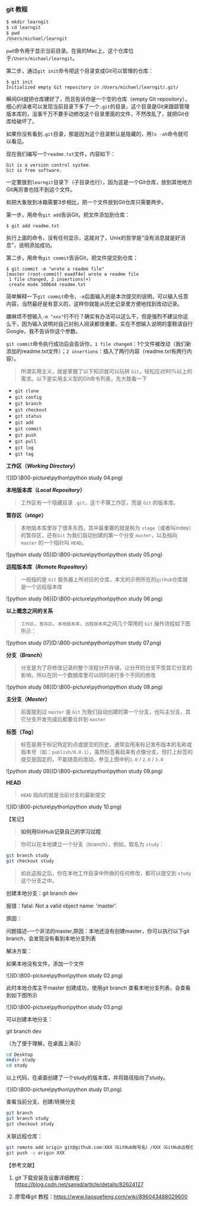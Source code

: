 
### git 教程



```bash
$ mkdir learngit
$ cd learngit
$ pwd
/Users/michael/learngit
```

`pwd`命令用于显示当前目录。在我的Mac上，这个仓库位于`/Users/michael/learngit`。



第二步，通过`git init`命令把这个目录变成Git可以管理的仓库：

```
$ git init
Initialized empty Git repository in /Users/michael/learngit/.git/
```

瞬间Git就把仓库建好了，而且告诉你是一个空的仓库（empty Git repository），细心的读者可以发现当前目录下多了一个`.git`的目录，这个目录是Git来跟踪管理版本库的，没事千万不要手动修改这个目录里面的文件，不然改乱了，就把Git仓库给破坏了。

如果你没有看到`.git`目录，那是因为这个目录默认是隐藏的，用`ls -ah`命令就可以看见。



现在我们编写一个`readme.txt`文件，内容如下：

```
Git is a version control system.
Git is free software.
```

一定要放到`learngit`目录下（子目录也行），因为这是一个Git仓库，放到其他地方Git再厉害也找不到这个文件。

和把大象放到冰箱需要3步相比，把一个文件放到Git仓库只需要两步。

第一步，用命令`git add`告诉Git，把文件添加到仓库：

```
$ git add readme.txt
```

执行上面的命令，没有任何显示，这就对了，Unix的哲学是“没有消息就是好消息”，说明添加成功。

第二步，用命令`git commit`告诉Git，把文件提交到仓库：

```
$ git commit -m "wrote a readme file"
[master (root-commit) eaadf4e] wrote a readme file
 1 file changed, 2 insertions(+)
 create mode 100644 readme.txt
```

简单解释一下`git commit`命令，`-m`后面输入的是本次提交的说明，可以输入任意内容，当然最好是有意义的，这样你就能从历史记录里方便地找到改动记录。

嫌麻烦不想输入`-m "xxx"`行不行？确实有办法可以这么干，但是强烈不建议你这么干，因为输入说明对自己对别人阅读都很重要。实在不想输入说明的童鞋请自行Google，我不告诉你这个参数。

`git commit`命令执行成功后会告诉你，`1 file changed`：1个文件被改动（我们新添加的readme.txt文件）；`2 insertions`：插入了两行内容（readme.txt有两行内容）。







> 所谓实用主义，就是掌握了以下知识就可以玩转 `Git`，轻松应对90%以上的需求。以下是实用主义型的Git命令列表，先大致看一下



- `git clone`
- `git config`
- `git branch`
- `git checkout`
- `git status`
- `git add`
- `git commit`
- `git push`
- `git pull`
- `git log`
- `git tag`



**工作区（*Working Directory*）**



![](D:\B00-picture\python\python study 04.png)



**本地版本库（*Local Repository*）**

> 工作区有一个隐藏目录 `.git`，这个不算工作区，而是 `Git` 的版本库。

**暂存区（*stage*）**

> 本地版本库里存了很多东西，其中最重要的就是称为 `stage`（或者叫index）的暂存区，还有`Git` 为我们自动创建的第一个分支 `master`，以及指向 `master` 的一个指针叫 `HEAD`。

![python study 05](D:\B00-picture\python\python study 05.png)



**远程版本库（*Remote Repository*）**

> 一般指的是 `Git` 服务器上所对应的仓库，本文的示例所在的`github`仓库就是一个远程版本库

![python study 06](D:\B00-picture\python\python study 06.png)



**以上概念之间的关系**

> `工作区`、`暂存区`、`本地版本库`、`远程版本库`之间几个常用的 `Git` 操作流程如下图所示：

![python study 07](D:\B00-picture\python\python study 07.png)



**分支（*Branch*）**

> 分支是为了将修改记录的整个流程分开存储，让分开的分支不受其它分支的影响，所以在同一个数据库里可以同时进行多个不同的修改



![python study 08](D:\B00-picture\python\python study 08.png)



**主分支（*Master*）**

> 前面提到过 `master` 是 `Git` 为我们自动创建的第一个分支，也叫主分支，其它分支开发完成后都要合并到 `master`

**标签（*Tag*）**

> 标签是用于标记特定的点或提交的历史，通常会用来标记发布版本的名称或版本号（如：`publish/0.0.1`），虽然标签看起来有点像分支，但打上标签的提交是固定的，不能随意的改动，参见上图中的`1.0` / `2.0` / `3.0`



![python study 09](D:\B00-picture\python\python study 09.png)



**HEAD**

> `HEAD` 指向的就是当前分支的最新提交

![](D:\B00-picture\python\python study 10.png)





【笔记】

> **如何用GitHub记录自己的学习过程**

> 你可以在本地建立一个分支（branch），例如，取名为 `study`：

```bash
git branch study
git checkout study
```

> 如此这般之后，你在本地工作目录中所做的任何修改，都可以提交到 `study` 这个分支之中。





创建本地分支：git branch dev

报错：fatal: Not a valid object name: 'master'.

原因：

 问题描述-一个非法的master,原因：本地还没有创建master，你可以执行以下git branch，会发现没有看到本地分支列表

解决方案：

 如果本地没有文件，添加一个文件

![](D:\B00-picture\python\python study 02.png)



此时本地仓库主干master 创建成功，使用git branch 查看本地分支列表，会查看到如下图所示

![](D:\B00-picture\python\python study 03.png)

可以创建本地分支：

 git branch dev





（为了便于理解，在桌面上演示）

```bash
cd Desktop
mkdir study
cd study
```

以上代码，在桌面创建了一个study的版本库，并将路径指向了study。

![](D:\B00-picture\python\python study 01.png)





查看当前分支、创建/转换分支

```bash
git branch
git branch study
git checkout study
```

关联远程仓库：

```bash
git remote add origin git@github.com:XXX（GitHub账号名）/XXX（GitHub远程仓库分支名）.git
git push -u origin XXX
```





【参考文献】

1. git 下载安装及设置详细教程：https://blog.csdn.net/sanxd/article/details/82624127

2. 廖雪峰git 教程：https://www.liaoxuefeng.com/wiki/896043488029600
